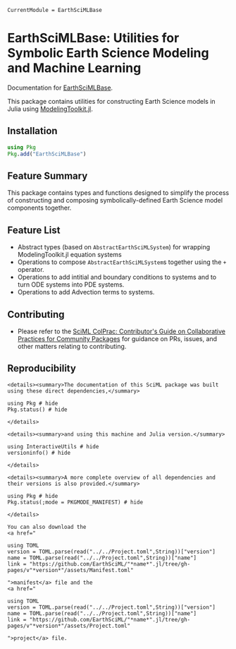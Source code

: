 ```@meta
CurrentModule = EarthSciMLBase
```

# EarthSciMLBase: Utilities for Symbolic Earth Science Modeling and Machine Learning

Documentation for [EarthSciMLBase](https://github.com/EarthSciML/EarthSciMLBase.jl).

This package contains utilities for constructing Earth Science models in Julia using [ModelingToolkit.jl](https://github.com/SciML/ModelingToolkit.jl).

## Installation

```julia
using Pkg
Pkg.add("EarthSciMLBase")
```

## Feature Summary

This package contains types and functions designed to simplify the process of constructing and composing symbolically-defined Earth Science model components together.

## Feature List

* Abstract types (based on `AbstractEarthSciMLSystem`) for wrapping ModelingToolkit.jl equation systems
* Operations to compose `AbstractEarthSciMLSystem`s together using the `+` operator.
* Operations to add intitial and boundary conditions to systems and to turn ODE systems into PDE systems.
* Operations to add Advection terms to systems.

## Contributing

* Please refer to the
  [SciML ColPrac: Contributor's Guide on Collaborative Practices for Community Packages](https://github.com/SciML/ColPrac/blob/master/README.md)
  for guidance on PRs, issues, and other matters relating to contributing.

## Reproducibility
```@raw html
<details><summary>The documentation of this SciML package was built using these direct dependencies,</summary>
```
```@example
using Pkg # hide
Pkg.status() # hide
```
```@raw html
</details>
```
```@raw html
<details><summary>and using this machine and Julia version.</summary>
```
```@example
using InteractiveUtils # hide
versioninfo() # hide
```
```@raw html
</details>
```
```@raw html
<details><summary>A more complete overview of all dependencies and their versions is also provided.</summary>
```
```@example
using Pkg # hide
Pkg.status(;mode = PKGMODE_MANIFEST) # hide
```
```@raw html
</details>
```
```@raw html
You can also download the 
<a href="
```
```@eval
using TOML
version = TOML.parse(read("../../Project.toml",String))["version"]
name = TOML.parse(read("../../Project.toml",String))["name"]
link = "https://github.com/EarthSciML/"*name*".jl/tree/gh-pages/v"*version*"/assets/Manifest.toml"
```
```@raw html
">manifest</a> file and the
<a href="
```
```@eval
using TOML
version = TOML.parse(read("../../Project.toml",String))["version"]
name = TOML.parse(read("../../Project.toml",String))["name"]
link = "https://github.com/EarthSciML/"*name*".jl/tree/gh-pages/v"*version*"/assets/Project.toml"
```
```@raw html
">project</a> file.
```